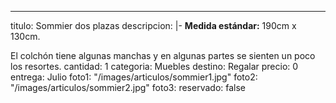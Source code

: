 ---
titulo: Sommier dos plazas
descripcion: |-
  **Medida estándar:** 190cm x 130cm.

  El colchón tiene algunas manchas y en algunas partes se sienten un poco los resortes.
cantidad: 1
categoria: Muebles
destino: Regalar
precio: 0
entrega: Julio
foto1: "/images/articulos/sommier1.jpg"
foto2: "/images/articulos/sommier2.jpg"
foto3: 
reservado: false

